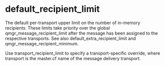 # default_recipient_limit 


The default per-transport upper limit on the number of in-memory
recipients.  These limits take priority over the global
qmgr_message_recipient_limit after the message has been assigned
to the respective transports.  See also default_extra_recipient_limit
and qmgr_message_recipient_minimum.


 Use transport_recipient_limit to specify a
transport-specific override, where transport is the master.cf
name of the message delivery transport.



